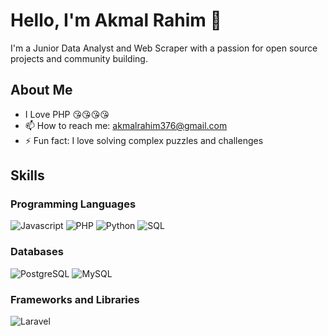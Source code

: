 # Hello, I'm Akmal Rahim 👋

I'm a Junior Data Analyst and Web Scraper with a passion for open source projects and community building.

## About Me
- I Love PHP 😘😘😘😘
- 📫 How to reach me: akmalrahim376@gmail.com
- ⚡ Fun fact: I love solving complex puzzles and challenges

## Skills

### Programming Languages
![Javascript](https://img.shields.io/Javascript/JS-4479A1?style=for-the-badge&logo=javascript&logoColor=white)
![PHP](https://img.shields.io/badge/PHP-4479A1?style=for-the-badge&logo=php&logoColor=white)
![Python](https://img.shields.io/badge/Phyton-4479A1?style=for-the-badge&logo=python&logoColor=white)
![SQL](https://img.shields.io/badge/SQL-4479A1?style=for-the-badge&logo=postgresql&logoColor=white)

### Databases
![PostgreSQL](https://img.shields.io/badge/PostgreSQL-336791?style=for-the-badge&logo=postgresql&logoColor=white)
![MySQL](https://img.shields.io/badge/MySQL-4479A1?style=for-the-badge&logo=mysql&logoColor=white)

### Frameworks and Libraries
![Laravel](https://img.shields.io/badge/Laravel-FF2D20?style=for-the-badge&logo=laravel&logoColor=white)

